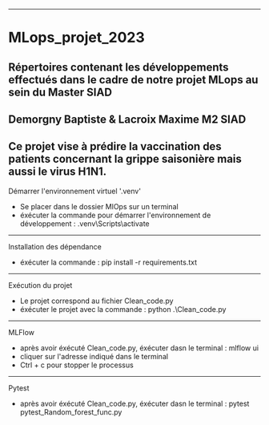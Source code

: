 ----------------
# MLops_projet_2023
Répertoires contenant les développements effectués dans le cadre de notre projet MLops au sein du Master SIAD
----------------
Demorgny Baptiste & Lacroix Maxime
M2 SIAD
----------------
Ce projet vise à prédire la vaccination des patients concernant la grippe saisonière mais aussi le virus H1N1.
----------------
Démarrer l'environnement virtuel '.venv'
- Se placer dans le dossier MlOps sur un terminal
- éxécuter la commande pour démarrer l'environnement de développement : .venv\Scripts\activate
----------------
Installation des dépendance
- éxécuter la commande : pip install -r requirements.txt
----------------
Exécution du projet
- Le projet correspond au fichier Clean_code.py
- éxécuter le projet avec la commande : python .\Clean_code.py
----------------
MLFlow
- après avoir éxécuté Clean_code.py, éxécuter dasn le terminal : mlflow ui
- cliquer sur l'adresse indiqué dans le terminal
- Ctrl + c pour stopper le processus
----------------
Pytest
- après avoir éxécuté Clean_code.py, éxécuter dasn le terminal : pytest pytest_Random_forest_func.py
